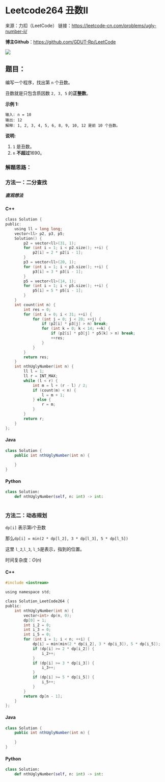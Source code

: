 # Leetcode264 丑数Ⅱ

来源：力扣（LeetCode）
链接：https://leetcode-cn.com/problems/ugly-number-ii/



**博主Github**：<https://github.com/GDUT-Rp/LeetCode>

![](https://img-blog.csdnimg.cn/20190716111029424.png?x-oss-process=image/watermark,type_ZmFuZ3poZW5naGVpdGk,shadow_10,text_aHR0cHM6Ly9ibG9nLmNzZG4ubmV0L3dlaXhpbl80MTczODAzMA==,size_16,color_FFFFFF,t_70)

## 题目：

编写一个程序，找出第 `n` 个丑数。

丑数就是只包含质因数 `2, 3, 5` 的**正整数**。



**示例 1:**

```
输入: n = 10
输出: 12
解释: 1, 2, 3, 4, 5, 6, 8, 9, 10, 12 是前 10 个丑数。
```

**说明:**  

1. `1` 是丑数。
2. `n` **不超过**1690。



### 解题思路：





### 方法一：二分查找

##### 直观想法



#### C++

```c
class Solution {
public:
    using ll = long long;
    vector<ll> p2, p3, p5;
    Solution() {
        p2 = vector<ll>(31, 1);
        for (int i = 1; i < p2.size(); ++i) {
            p2[i] = 2 * p2[i - 1];
        }
        p3 = vector<ll>(20, 1);
        for (int i = 1; i < p3.size(); ++i) {
            p3[i] = 3 * p3[i - 1];
        }
        p5 = vector<ll>(14, 1);
        for (int i = 1; i < p5.size(); ++i) {
            p5[i] = 5 * p5[i - 1];
        }
    }
    int count(int n) {
        int res = 0;
        for (int i = 0; i < 31; ++i) {
            for (int j = 0; j < 20; ++j) {
                if (p2[i] * p3[j] > n) break;
                for (int k = 0; k < 14; ++k) {
                    if (p2[i] * p3[j] * p5[k] > n) break;
                    ++res;
                }
            }
        }
        return res;
    }
    int nthUglyNumber(int n) {
        ll l = 1;
        ll r = INT_MAX;
        while (l < r) {
            int m = l + (r - l) / 2;
            if (count(m) < n) {
                l = m + 1;
            } else {
                r = m;
            }
        }
        return r;
    }
};
```



#### Java

```java
class Solution {
    public int nthUglyNumber(int n) {
        
    }
}
```



#### Python

```python
class Solution:
    def nthUglyNumber(self, n: int) -> int:
        
```



### 方法二：动态规划

`dp[i]` 表示第i个丑数

那么`dp[i] = min(2 * dp[l_2], 3 * dp[l_3], 5 * dp[l_5])`

这里 `l_2`,`l_3`, `l_5`是表示，指到的位置。

时间复杂度：$O(n)$



#### C++

```c
#include <iostream>

using namespace std;

class Solution_LeetCode264 {
public:
    int nthUglyNumber(int n) {
        vector<int> dp(n, 0);
        dp[0] = 1;
        int i_2 = 0;
        int i_3 = 0;
        int i_5 = 0;
        for (int i = 1; i < n; ++i) {
            dp[i] = min(min(2 * dp[i_2], 3 * dp[i_3]), 5 * dp[i_5]);
            if (dp[i] >= 2 * dp[i_2]) {
                i_2++;
            }
            if (dp[i] >= 3 * dp[i_3]) {
                i_3++;
            }
            if (dp[i] >= 5 * dp[i_5]) {
                i_5++;
            }
        }
        return dp[n - 1];
    }
};
```



#### Java

```java
class Solution {
    public int nthUglyNumber(int n) {
        
    }
}
```



#### Python

```python
class Solution:
    def nthUglyNumber(self, n: int) -> int:
        
```

